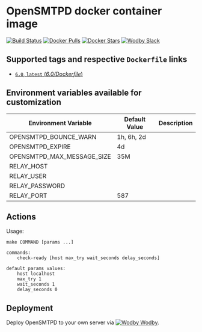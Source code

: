 # OpenSMTPD docker container image

[![Build Status](https://travis-ci.org/wodby/opensmptd.svg?branch=master)](https://travis-ci.org/wodby/opensmptd)
[![Docker Pulls](https://img.shields.io/docker/pulls/wodby/opensmtpd-alpine.svg)](https://hub.docker.com/r/wodby/opensmtpd-alpine)
[![Docker Stars](https://img.shields.io/docker/stars/wodby/opensmtpd-alpine.svg)](https://hub.docker.com/r/wodby/opensmtpd-alpine)
[![Wodby Slack](http://slack.wodby.com/badge.svg)](http://slack.wodby.com)

## Supported tags and respective `Dockerfile` links

- [`6.0`, `latest` (*6.0/Dockerfile*)](https://github.com/wodby/opensmptd/tree/master/6.0/Dockerfile)

## Environment variables available for customization

| Environment Variable | Default Value | Description |
| -------------------- | ------------- | ----------- |
| OPENSMTPD_BOUNCE_WARN      | 1h, 6h, 2d | |
| OPENSMTPD_EXPIRE           | 4d         | |
| OPENSMTPD_MAX_MESSAGE_SIZE | 35M        | |
| RELAY_HOST                 |            | |
| RELAY_USER                 |            | |
| RELAY_PASSWORD             |            | |
| RELAY_PORT                 | 587        | |

## Actions

Usage:
```
make COMMAND [params ...]

commands:
    check-ready [host max_try wait_seconds delay_seconds]
 
default params values:
    host localhost
    max_try 1
    wait_seconds 1
    delay_seconds 0
```

## Deployment

Deploy OpenSMTPD to your own server via [![Wodby](https://www.google.com/s2/favicons?domain=wodby.com) Wodby](https://wodby.com).

